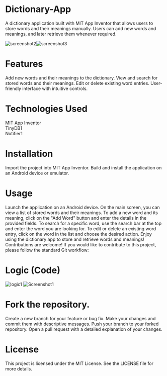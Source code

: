 # Dictionary-App
A dictionary application built with MIT App Inventor that allows users to store words and their meanings manually. Users can add new words and meanings, and later retrieve them whenever required.

![screenshot2](https://github.com/yesiamrajeev/Dictionary-App/assets/125568812/f98c5167-5df1-44f2-ad31-c89439a7e484)![screenshot3](https://github.com/yesiamrajeev/Dictionary-App/assets/125568812/5eaab25d-6ec3-4784-ad1e-caa5bfa5eec0)




# Features
Add new words and their meanings to the dictionary.
View and search for stored words and their meanings.
Edit or delete existing word entries.
User-friendly interface with intuitive controls.
# Technologies Used
MIT App Inventor <br>
TinyDB1<br>
Notifier1
# Installation
Import the project into MIT App Inventor.
Build and install the application on an Android device or emulator.
# Usage
Launch the application on an Android device.
On the main screen, you can view a list of stored words and their meanings.
To add a new word and its meaning, click on the "Add Word" button and enter the details in the provided fields.
To search for a specific word, use the search bar at the top and enter the word you are looking for.
To edit or delete an existing word entry, click on the word in the list and choose the desired action.
Enjoy using the dictionary app to store and retrieve words and meanings!
Contributions are welcome! If you would like to contribute to this project, please follow the standard Git workflow:
# Logic (Code)
![logic1](https://github.com/yesiamrajeev/Dictionary-App/assets/125568812/ec510650-cc73-4f44-87e1-e8f4b919ccf4)
![Screenshot1](https://github.com/yesiamrajeev/Dictionary-App/assets/125568812/caa66439-462c-4844-9c09-0dfc18bf2c1f)



# Fork the repository.
Create a new branch for your feature or bug fix.
Make your changes and commit them with descriptive messages.
Push your branch to your forked repository.
Open a pull request with a detailed explanation of your changes.
# License
This project is licensed under the MIT License. See the LICENSE file for more details.
